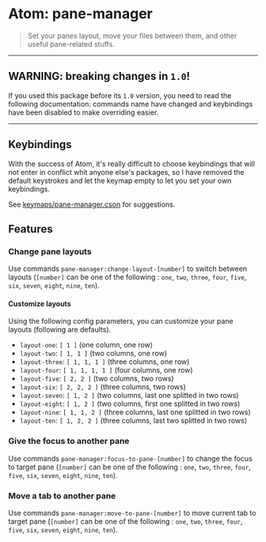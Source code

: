 # Atom: pane-manager

> Set your panes layout, move your files between them, and other useful pane-related stuffs.

* * *

## WARNING: breaking changes in `1.0`!

If you used this package before its `1.0` version, you need to read the following documentation: commands name have changed and keybindings have been disabled to make overriding easier.

* * *

## Keybindings

With the success of Atom, it's really difficult to choose keybindings that will not enter in conflict whit anyone else's packages, so I have removed the default keystrokes and let the keymap empty to let you set your own keybindings.

See [keymaps/pane-manager.cson](https://github.com/leny/atom-pane-manager/blob/master/keymaps/pane-manager.cson) for suggestions.

## Features

### Change pane layouts

Use commands `pane-manager:change-layout-[number]` to switch between layouts (`[number]` can be one of the following : `one`, `two`, `three`, `four`, `five`, `six`, `seven`, `eight`, `nine`, `ten`).

#### Customize layouts

Using the following config parameters, you can customize your pane layouts (following are defaults).

* `layout-one`: `[ 1 ]` (one column, one row)
* `layout-two`: `[ 1, 1 ]` (two columns, one row)
* `layout-three`: `[ 1, 1, 1 ]` (three columns, one row)
* `layout-four`: `[ 1, 1, 1, 1 ]` (four columns, one row)
* `layout-five`: `[ 2, 2 ]` (two columns, two rows)
* `layout-six`: `[ 2, 2, 2 ]` (three columns, two rows)
* `layout-seven`: `[ 1, 2 ]` (two columns, last one splitted in two rows)
* `layout-eight`: `[ 1, 2 ]` (two columns, first one splitted in two rows)
* `layout-nine`: `[ 1, 1, 2 ]` (three columns, last one splitted in two rows)
* `layout-ten`: `[ 1, 2, 2 ]` (three columns, last two splitted in two rows)

### Give the focus to another pane

Use commands `pane-manager:focus-to-pane-[number]` to change the focus to target pane (`[number]` can be one of the following : `one`, `two`, `three`, `four`, `five`, `six`, `seven`, `eight`, `nine`, `ten`).

### Move a tab to another pane

Use commands `pane-manager:move-to-pane-[number]` to move current tab to target pane (`[number]` can be one of the following : `one`, `two`, `three`, `four`, `five`, `six`, `seven`, `eight`, `nine`, `ten`).
